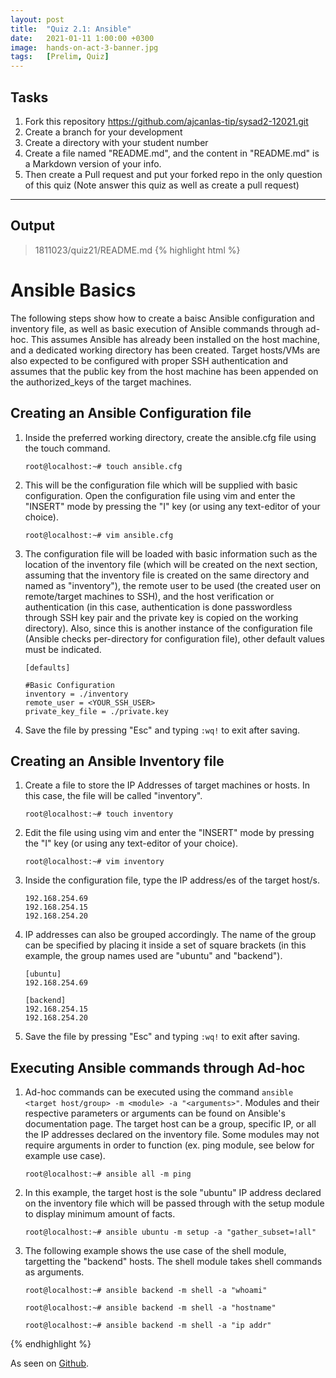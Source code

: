 ```yaml
---
layout: post
title:  "Quiz 2.1: Ansible"
date:   2021-01-11 1:00:00 +0300
image:  hands-on-act-3-banner.jpg
tags:   [Prelim, Quiz]
---
```

## Tasks

1. Fork this repository https://github.com/ajcanlas-tip/sysad2-12021.git
2. Create a branch for your development
3. Create a directory with your student number
4. Create a file named "README.md", and the content in "README.md" is a Markdown version of your info.
5. Then create a Pull request and put your forked repo in the only question of this quiz (Note answer this quiz as well as create a pull request)

***

## Output

> 1811023/quiz21/README.md
{% highlight html %}
# Ansible Basics
The following steps show how to create a baisc Ansible configuration and inventory file, as well as basic execution of Ansible commands through ad-hoc. This assumes Ansible has already been installed on the host machine, and a dedicated working directory has been created. Target hosts/VMs are also expected to be configured with proper SSH authentication and assumes that the public key from the host machine has been appended on the authorized_keys of the target machines.

## Creating an Ansible Configuration file
1. Inside the preferred working directory, create the ansible.cfg file using the touch command.
	```
	root@localhost:~# touch ansible.cfg
	```
2. This will be the configuration file which will be supplied with basic configuration. Open the configuration file using vim and enter the "INSERT" mode by pressing the "I" key (or using any text-editor of your choice).
	```
	root@localhost:~# vim ansible.cfg
	```
3. The configuration file will be loaded with basic information such as the location of the inventory file (which will be created on the next section, assuming that the inventory file is created on the same directory and named as "inventory"), the remote user to be used (the created user on remote/target machines to SSH), and the host verification or authentication (in this case, authentication is done passwordless through SSH key pair and the private key is copied on the working directory). Also, since this is another instance of the configuration file (Ansible checks per-directory for configuration file), other default values must be indicated.
	```
	[defaults]
	
	#Basic Configuration
	inventory = ./inventory
	remote_user = <YOUR_SSH_USER>
	private_key_file = ./private.key
	```
4. Save the file by pressing "Esc" and typing ``:wq!`` to exit after saving.

## Creating an Ansible Inventory file
1. Create a file to store the IP Addresses of target machines or hosts. In this case, the file will be called "inventory".
	```
	root@localhost:~# touch inventory
	```
2.  Edit the file using using vim and enter the "INSERT" mode by pressing the "I" key (or using any text-editor of your choice).
	```
	root@localhost:~# vim inventory
	```
3.  Inside the configuration file, type the IP address/es of the target host/s.
	```
	192.168.254.69
	192.168.254.15
	192.168.254.20
	```
4.  IP addresses can also be grouped accordingly. The name of the group can be specified by placing it inside a set of square brackets (in this example, the group names used are "ubuntu" and "backend").
	```
	[ubuntu]
	192.168.254.69
	
	[backend]
	192.168.254.15
	192.168.254.20
	```
5. Save the file by pressing "Esc" and typing ``:wq!`` to exit after saving.

## Executing Ansible commands through Ad-hoc
1. Ad-hoc commands can be executed using the command ``ansible <target host/group> -m <module> -a "<arguments>"``. Modules and their respective parameters or arguments can be found on Ansible's documentation page. The target host can be a group, specific IP, or all the IP addresses declared on the inventory file. Some modules may not require arguments in order to function (ex. ping module, see below for example use case).
	```
	root@localhost:~# ansible all -m ping
	```
2. In this example, the target host is the sole "ubuntu" IP address declared on the inventory file which will be passed through with the setup module to display minimum amount of facts.
	```
	root@localhost:~# ansible ubuntu -m setup -a "gather_subset=!all"
	```
3. The following example shows the use case of the shell module, targetting the "backend" hosts. The shell module takes shell commands as arguments.
	```
	root@localhost:~# ansible backend -m shell -a "whoami"
	```
	```
	root@localhost:~# ansible backend -m shell -a "hostname"
	```
	```
	root@localhost:~# ansible backend -m shell -a "ip addr"
	```
{% endhighlight %}


<p>As seen on <a href="https://github.com/jpcabral-tip/sysad2-12021/tree/quiz21">Github</a>.</p>